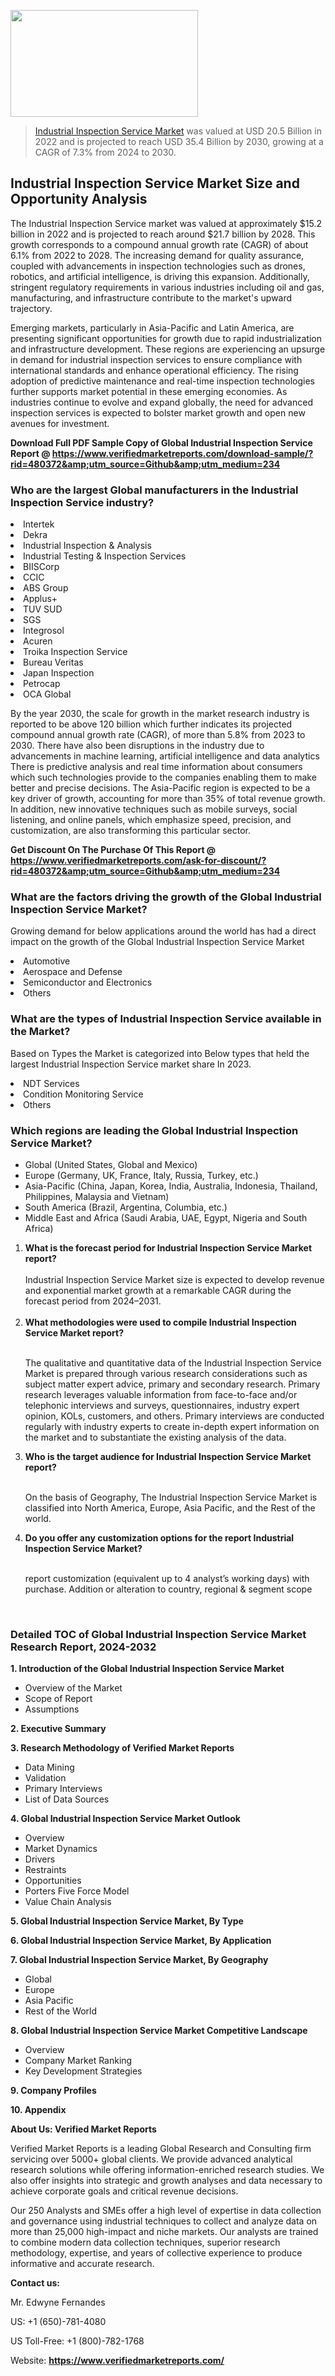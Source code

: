 
<img src="https://ffe5etoiles.com/wp-content/uploads/2024/12/MST1-300x171.png" alt="" width="300" height="171" class="alignnone size-medium wp-image-20088" /><blockquote><p><p><a href="https://www.verifiedmarketreports.com/download-sample/?rid=480372&utm_source=Github&utm_medium=234" target="_blank">Industrial Inspection Service Market</a> was valued at USD 20.5 Billion in 2022 and is projected to reach USD 35.4 Billion by 2030, growing at a CAGR of 7.3% from 2024 to 2030.</p></blockquote><p><h2>Industrial Inspection Service Market Size and Opportunity Analysis</h2><p>The Industrial Inspection Service market was valued at approximately $15.2 billion in 2022 and is projected to reach around $21.7 billion by 2028. This growth corresponds to a compound annual growth rate (CAGR) of about 6.1% from 2022 to 2028. The increasing demand for quality assurance, coupled with advancements in inspection technologies such as drones, robotics, and artificial intelligence, is driving this expansion. Additionally, stringent regulatory requirements in various industries including oil and gas, manufacturing, and infrastructure contribute to the market's upward trajectory.</p><p>Emerging markets, particularly in Asia-Pacific and Latin America, are presenting significant opportunities for growth due to rapid industrialization and infrastructure development. These regions are experiencing an upsurge in demand for industrial inspection services to ensure compliance with international standards and enhance operational efficiency. The rising adoption of predictive maintenance and real-time inspection technologies further supports market potential in these emerging economies. As industries continue to evolve and expand globally, the need for advanced inspection services is expected to bolster market growth and open new avenues for investment.</p></p><p class=""><strong>Download Full PDF Sample Copy of Global Industrial Inspection Service Report @ <a href="https://www.verifiedmarketreports.com/download-sample/?rid=480372&amp;utm_source=Github&amp;utm_medium=234" target="_blank">https://www.verifiedmarketreports.com/download-sample/?rid=480372&amp;utm_source=Github&amp;utm_medium=234</a></strong></p><h3 id="" class="">Who are the largest Global manufacturers in the Industrial Inspection Service industry?</h3><p><li>Intertek</li><li> Dekra</li><li> Industrial Inspection & Analysis</li><li> Industrial Testing & Inspection Services</li><li> BIISCorp</li><li> CCIC</li><li> ABS Group</li><li> Applus+</li><li> TUV SUD</li><li> SGS</li><li> Integrosol</li><li> Acuren</li><li> Troika Inspection Service</li><li> Bureau Veritas</li><li> Japan Inspection</li><li> Petrocap</li><li> OCA Global</li></p><div class=""><div class="" dir="" data-message-author-role="" data-message-id="" data-message-model-slug=""><div class=""><div class=""><div class=""><div class="" dir="" data-message-author-role="" data-message-id="" data-message-model-slug=""><div class=""><div class=""><p>By the year 2030, the scale for growth in the market research industry is reported to be above 120 billion which further indicates its projected compound annual growth rate (CAGR), of more than 5.8% from 2023 to 2030. There have also been disruptions in the industry due to advancements in machine learning, artificial intelligence and data analytics There is predictive analysis and real time information about consumers which such technologies provide to the companies enabling them to make better and precise decisions. The Asia-Pacific region is expected to be a key driver of growth, accounting for more than 35% of total revenue growth. In addition, new innovative techniques such as mobile surveys, social listening, and online panels, which emphasize speed, precision, and customization, are also transforming this particular sector.</p><p><strong>Get Discount On The Purchase Of This Report @&nbsp; <a href="https://www.verifiedmarketreports.com/ask-for-discount/?rid=480372&amp;utm_source=Github&amp;utm_medium=234" target="_blank">https://www.verifiedmarketreports.com/ask-for-discount/?rid=480372&amp;utm_source=Github&amp;utm_medium=234</a></strong></p></div></div></div></div></div></div></div></div><h3 id="" class="">What are the factors driving the growth of the Global Industrial Inspection Service Market?</h3><p id="" class="">Growing demand for below applications around the world has had a direct impact on the growth of the Global Industrial Inspection Service Market</p><p id="" class=""><li>Automotive</li><li> Aerospace and Defense</li><li> Semiconductor and Electronics</li><li> Others</li></p><h3 id="" class="">What are the types of Industrial Inspection Service available in the Market?</h3><p id="" class="">Based on Types the Market is categorized into Below types that held the largest Industrial Inspection Service market share In 2023.</p><p id="" class=""><li>NDT Services</li><li> Condition Monitoring Service</li><li> Others</li></p><h3 id="" class="">Which regions are leading the Global Industrial Inspection Service Market?</h3><ul><li>Global (United States, Global and Mexico)</li><li>Europe (Germany, UK, France, Italy, Russia, Turkey, etc.)</li><li>Asia-Pacific (China, Japan, Korea, India, Australia, Indonesia, Thailand, Philippines, Malaysia and Vietnam)</li><li>South America (Brazil, Argentina, Columbia, etc.)</li><li>Middle East and Africa (Saudi Arabia, UAE, Egypt, Nigeria and South Africa)</li></ul><p><ol><li><strong>What is the forecast period for Industrial Inspection Service Market report?<br /></strong><br /><span data-sheets-root="1" data-sheets-value="{&quot;1&quot;:2,&quot;2&quot;:&quot;XXXX size is expected to develop revenue and exponential market growth at a remarkable CAGR during the forecast period from 2024&ndash;2030.&quot;}" data-sheets-userformat="{&quot;2&quot;:12674,&quot;4&quot;:{&quot;1&quot;:2,&quot;2&quot;:16776960},&quot;10&quot;:2,&quot;11&quot;:0,&quot;15&quot;:&quot;Arial&quot;,&quot;16&quot;:12}">Industrial Inspection Service Market size is expected to develop revenue and exponential market growth at a remarkable CAGR during the forecast period from 2024&ndash;2031.</span><br /><br /></li><li><strong>What methodologies were used to compile Industrial Inspection Service Market report?<br /><br /></strong><p>The qualitative and quantitative data of the&nbsp;Industrial Inspection Service Market is prepared through various research considerations such as subject matter expert advice, primary and secondary research. Primary research leverages valuable information from face-to-face and/or telephonic interviews and surveys, questionnaires, industry expert opinion, KOLs, customers, and others. Primary interviews are conducted regularly with industry experts to create in-depth expert information on the market and to substantiate the existing analysis of the data.&nbsp;</p></li><li><strong>Who is the target audience for Industrial Inspection Service Market report?<br /><br /></strong><p>On the basis of Geography, The&nbsp;Industrial Inspection Service Market is classified into North America, Europe, Asia Pacific, and the Rest of the world.</p></li><li><strong>Do you offer any customization options for the report Industrial Inspection Service Market?<br /><br /></strong><p>report customization (equivalent up to 4 analyst&rsquo;s working days) with purchase. Addition or alteration to country, regional &amp; segment scope</p><p>&nbsp;</p></li></ol></p><h3 id="" class="">Detailed TOC of Global Industrial Inspection Service Market Research Report, 2024-2032</h3><p id="" class=""><strong>1. Introduction of the Global Industrial Inspection Service Market</strong></p><ul><li>Overview of the Market</li><li>Scope of Report</li><li>Assumptions</li></ul><p id="" class=""><strong>2. Executive Summary</strong></p><p id="" class=""><strong>3. Research Methodology of&nbsp;Verified Market Reports</strong></p><ul><li>Data Mining</li><li>Validation</li><li>Primary Interviews</li><li>List of Data Sources</li></ul><p id="" class=""><strong>4. Global Industrial Inspection Service Market Outlook</strong></p><ul><li>Overview</li><li>Market Dynamics</li><li>Drivers</li><li>Restraints</li><li>Opportunities</li><li>Porters Five Force Model</li><li>Value Chain Analysis</li></ul><p id="" class=""><strong>5. Global Industrial Inspection Service Market, By&nbsp;Type</strong></p><p id="" class=""><strong>6. Global Industrial Inspection Service Market, By Application</strong></p><p id="" class=""><strong>7. Global Industrial Inspection Service Market, By Geography</strong></p><ul><li>Global</li><li>Europe</li><li>Asia Pacific</li><li>Rest of the World</li></ul><p id="" class=""><strong>8. Global Industrial Inspection Service Market Competitive Landscape</strong></p><ul><li>Overview</li><li>Company Market Ranking</li><li>Key Development Strategies</li></ul><p id="" class=""><strong>9. Company Profiles</strong></p><p id="" class=""><strong>10. Appendix</strong></p><p id="" class=""><strong>About Us: Verified Market Reports</strong></p><p id="" class="">Verified Market Reports is a leading Global Research and Consulting firm servicing over 5000+ global clients. We provide advanced analytical research solutions while offering information-enriched research studies. We also offer insights into strategic and growth analyses and data necessary to achieve corporate goals and critical revenue decisions.</p><p id="" class="">Our 250 Analysts and SMEs offer a high level of expertise in data collection and governance using industrial techniques to collect and analyze data on more than 25,000 high-impact and niche markets. Our analysts are trained to combine modern data collection techniques, superior research methodology, expertise, and years of collective experience to produce informative and accurate research.</p><p id="" class=""><strong>Contact us:</strong></p><p id="" class="">Mr. Edwyne Fernandes</p><p id="" class="">US: +1 (650)-781-4080</p><p id="" class="">US Toll-Free: +1 (800)-782-1768</p><p id="" class="">Website: <a target="" data-test-app-aware-link=""><strong>https://www.verifiedmarketreports.com/</strong></a></p>
